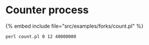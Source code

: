 # Counter process


{% embed include file="src/examples/forks/count.pl" %}

```
perl count.pl 0 12 40000000
```


